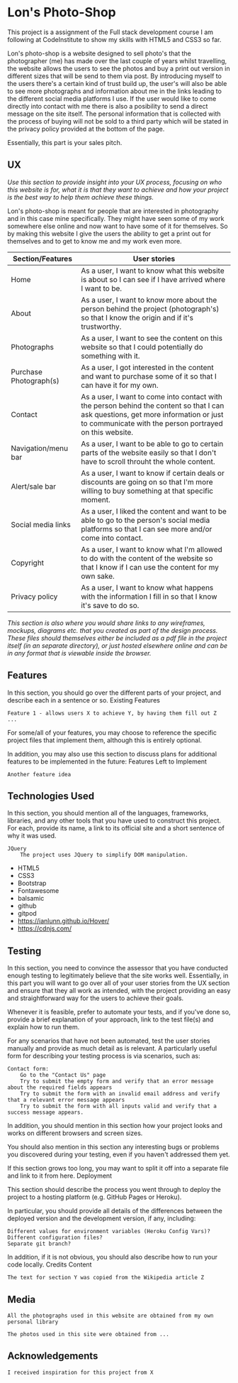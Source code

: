 # Lon's Photo-Shop 

This project is a assignment of the Full stack development course I am following at CodeInstitute to show my skills with HTML5 and CSS3 so far. 

Lon's photo-shop is a website designed to sell photo's that the photographer (me) has made over the last couple of years whilst travelling, the website allows 
the users to see the photos and buy a print out version in different sizes that will be send to them via post. By introducing myself to the users there's 
a certain kind of trust build up, the user's will also be able to see more photographs and information about me in the links leading to the different 
social media platforms I use. If the user would like to come directly into contact with me there is also a posibility to send a direct message on the site itself. 
The personal information that is collected with the process of buying will not be sold to a third party which will be stated in the privacy policy provided at 
the bottom of the page. 

Essentially, this part is your sales pitch.
## UX

*Use this section to provide insight into your UX process, focusing on who this website is for, what it is that they want to achieve and how your project 
is the best way to help them achieve these things.* 

Lon's photo-shop is meant for people that are interested in photography and in this case mine specifically. They might have seen some of my work somewhere 
else online and now want to have some of it for themselves. So by making this website I give the users the ability to get a print out for themselves and to get 
to know me and my work even more. 

Section/Features | User stories
------------ | -------------
Home | As a user, I want to know what this website is about so I can see if I have arrived where I want to be.
About | As a user, I want to know more about the person behind the project (photograph's) so that I know the origin and if it's trustworthy.
Photographs | As a user, I want to see the content on this website so that I could potentially do something with it.
Purchase Photograph(s) | As a user, I got interested in the content and want to purchase some of it so that I can have it for my own.
Contact | As a user, I want to come into contact with the person behind the content so that I can ask questions, get more information or just to communicate with the person portrayed on this website.
Navigation/menu bar | As a user, I want to be able to go to certain parts of the website easily so that I don't have to scroll throuht the whole content.
Alert/sale bar | As a user, I want to know if certain deals or discounts are going on so that I'm more willing to buy something at that specific moment.
Social media links | As a user, I liked the content and want to be able to go to the person's social media platforms so that I can see more and/or come into contact.
Copyright | As a user, I want to know what I'm allowed to do with the content of the website so that I know if I can use the content for my own sake.
Privacy policy | As a user, I want to know what happens with the information I fill in so that I know it's save to do so.

*This section is also where you would share links to any wireframes, mockups, diagrams etc. that you created as part of the design process. These files should 
themselves either be included as a pdf file in the project itself (in an separate directory), or just hosted elsewhere online and can be in any format that is 
viewable inside the browser.*



## Features

In this section, you should go over the different parts of your project, and describe each in a sentence or so.
Existing Features

    Feature 1 - allows users X to achieve Y, by having them fill out Z
    ...

For some/all of your features, you may choose to reference the specific project files that implement them, although this is entirely optional.

In addition, you may also use this section to discuss plans for additional features to be implemented in the future:
Features Left to Implement

    Another feature idea

## Technologies Used

In this section, you should mention all of the languages, frameworks, libraries, and any other tools that you have used to construct this project. For each, 
provide its name, a link to its official site and a short sentence of why it was used.

    JQuery
        The project uses JQuery to simplify DOM manipulation.

* HTML5
* CSS3
* Bootstrap
* Fontawesome
* balsamic
* github 
* gitpod
* https://ianlunn.github.io/Hover/
* https://cdnjs.com/

## Testing

In this section, you need to convince the assessor that you have conducted enough testing to legitimately believe that the site works well. Essentially, in this 
part you will want to go over all of your user stories from the UX section and ensure that they all work as intended, with the project providing an easy and 
straightforward way for the users to achieve their goals.

Whenever it is feasible, prefer to automate your tests, and if you've done so, provide a brief explanation of your approach, link to the test file(s) and 
explain how to run them.

For any scenarios that have not been automated, test the user stories manually and provide as much detail as is relevant. A particularly useful form for 
describing your testing process is via scenarios, such as:

    Contact form:
        Go to the "Contact Us" page
        Try to submit the empty form and verify that an error message about the required fields appears
        Try to submit the form with an invalid email address and verify that a relevant error message appears
        Try to submit the form with all inputs valid and verify that a success message appears.

In addition, you should mention in this section how your project looks and works on different browsers and screen sizes.

You should also mention in this section any interesting bugs or problems you discovered during your testing, even if you haven't addressed them yet.

If this section grows too long, you may want to split it off into a separate file and link to it from here.
Deployment

This section should describe the process you went through to deploy the project to a hosting platform (e.g. GitHub Pages or Heroku).

In particular, you should provide all details of the differences between the deployed version and the development version, if any, including:

    Different values for environment variables (Heroku Config Vars)?
    Different configuration files?
    Separate git branch?

In addition, if it is not obvious, you should also describe how to run your code locally.
Credits
Content

    The text for section Y was copied from the Wikipedia article Z

## Media

    All the photographs used in this website are obtained from my own personal library

    The photos used in this site were obtained from ...

## Acknowledgements

    I received inspiration for this project from X

